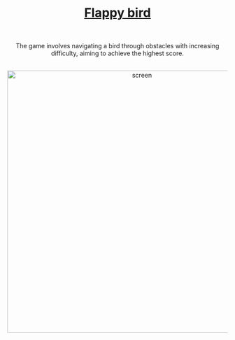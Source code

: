 <div align="center">
  <h1><a href="https://nasoviva.github.io/flappy-bird/random-game/pages/index.html">Flappy bird</a></h1>
</div>
<br>
<p align="center">The game involves navigating a bird through obstacles with increasing
difficulty, aiming to achieve the highest score.</p>
<br>
<div align="center">
  <img width="600" alt="screen" src="https://github.com/user-attachments/assets/e98f939e-c7a7-4b22-af4e-051b350fec35">
</div>
